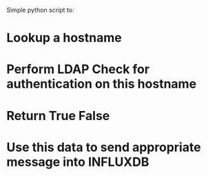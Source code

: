 Simple python script to:
# Lookup a hostname
# Perform LDAP Check for authentication on this hostname
# Return True False
# Use this data to send appropriate message into INFLUXDB